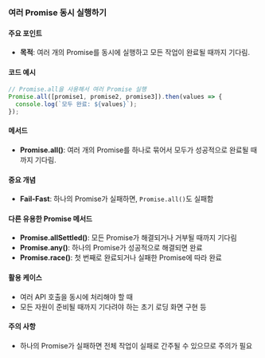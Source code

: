 ### 여러 Promise 동시 실행하기

#### 주요 포인트

- **목적**: 여러 개의 Promise를 동시에 실행하고 모든 작업이 완료될 때까지 기다림.

#### 코드 예시

```javascript
// Promise.all을 사용해서 여러 Promise 실행
Promise.all([promise1, promise2, promise3]).then(values => {
  console.log(`모두 완료: ${values}`);
});
```

#### 메서드

- **Promise.all()**: 여러 개의 Promise를 하나로 묶어서 모두가 성공적으로 완료될 때까지 기다림.
  
#### 중요 개념

- **Fail-Fast**: 하나의 Promise가 실패하면, `Promise.all()`도 실패함
  
#### 다른 유용한 Promise 메서드

- **Promise.allSettled()**: 모든 Promise가 해결되거나 거부될 때까지 기다림
- **Promise.any()**: 하나의 Promise가 성공적으로 해결되면 완료
- **Promise.race()**: 첫 번째로 완료되거나 실패한 Promise에 따라 완료

#### 활용 케이스

- 여러 API 호출을 동시에 처리해야 할 때
- 모든 자원이 준비될 때까지 기다려야 하는 초기 로딩 화면 구현 등

#### 주의 사항

- 하나의 Promise가 실패하면 전체 작업이 실패로 간주될 수 있으므로 주의가 필요